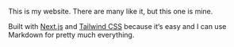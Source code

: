 This is my website. There are many like it, but this one is mine.

Built with [Next.js](https://nextjs.org/) and [Tailwind CSS](https://tailwindcss.com/) because it‘s easy and I can use Markdown for pretty much everything.
